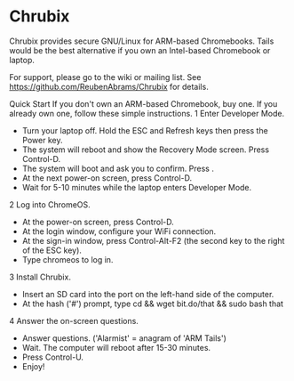Chrubix
=======

Chrubix provides secure GNU/Linux for ARM-based Chromebooks. Tails would be
the best alternative if you own an Intel-based Chromebook or laptop.

For support, please go to the wiki or mailing list.
See https://github.com/ReubenAbrams/Chrubix for details.

Quick Start
If you don't own an ARM-based Chromebook, buy one. If you already own one, follow these simple instructions.
1 Enter Developer Mode.
* Turn your laptop off. Hold the ESC and Refresh keys then press the Power key.
* The system will reboot and show the Recovery Mode screen. Press Control-D.
* The system will boot and ask you to confirm. Press <Enter>.
* At the next power-on screen, press Control-D.
* Wait for 5-10 minutes while the laptop enters Developer Mode.

2 Log into ChromeOS.
* At the power-on screen, press Control-D.
* At the login window, configure your WiFi connection.
* At the sign-in window, press Control-Alt-F2 (the second key to the right of the ESC key).
* Type chromeos <Enter> to log in.

3 Install Chrubix.
* Insert an SD card into the port on the left-hand side of the computer.
* At the hash ('#') prompt, type cd && wget bit.do/that && sudo bash that <Enter>

4 Answer the on-screen questions.
* Answer questions. ('Alarmist' = anagram of 'ARM Tails')
* Wait. The computer will reboot after 15-30 minutes.
* Press Control-U.
* Enjoy!

